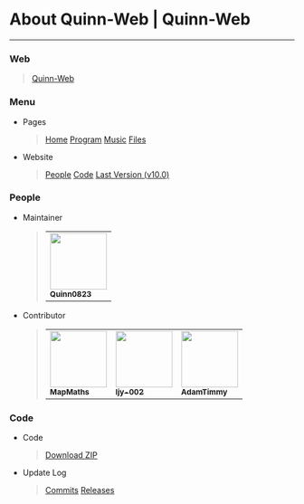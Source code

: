 # About Quinn-Web | Quinn-Web
---
### Web
> [Quinn-Web](https://Quinn0823.github.io)
### Menu
- Pages
  > [Home](https://quinn0823.github.io/home.html)
  > [Program](https://quinn0823.github.io/program.html)
  > [Music](https://quinn0823.github.io/music.html)
  > [Files](https://quinn0823.github.io/files.html)
- Website
  > [People](https://quinn0823.github.io/people.html)
  > [Code](https://quinn0823.github.io/code.html)
  > [Last Version (v10.0)](https://quinn0823.github.io/h_versions/v10.0/)

### People
- Maintainer
  > <table>
    <tbody>
      <tr>
        <td>
          <a href="https://github.com/Quinn0823" target="_blank"><img src="https://avatars.githubusercontent.com/u/68278999?&v=4" width="100px;"><br><sub><b>Quinn0823</b></sub></a>
        </td>
      </tr>
    </tbody>
  </table>
- Contributor
  > <table>
    <tbody>
      <tr>
        <td>
          <a href="https://github.com/MapMaths" target="_blank"><img src="https://avatars.githubusercontent.com/u/62785981?v=4" width="100px;"><br><sub><b>MapMaths</b></sub></a>
        </td>
        <td>
          <a href="https://github.com/ljy-002" target="_blank"><img src="https://avatars.githubusercontent.com/u/63292034?v=4" width="100px;"><br><sub><b>ljy-002</b></sub></a>
        </td>
        <td>
          <a href="https://github.com/Adamtimmy" target="_blank"><img src="https://avatars.githubusercontent.com/u/64662299?v=4" width="100px;"><br><sub><b>AdamTimmy</b></sub></a>
        </td>
      </tr>
    </tbody>
  </table>

### Code
- Code
  >[Download ZIP](https://github.com/Quinn0823/Quinn0823.github.io/archive/main.zip)
- Update Log
  > [Commits](https://github.com/Quinn0823/Quinn0823.github.io/commits)
  > [Releases](https://github.com/Quinn0823/Quinn0823.github.io/releases)